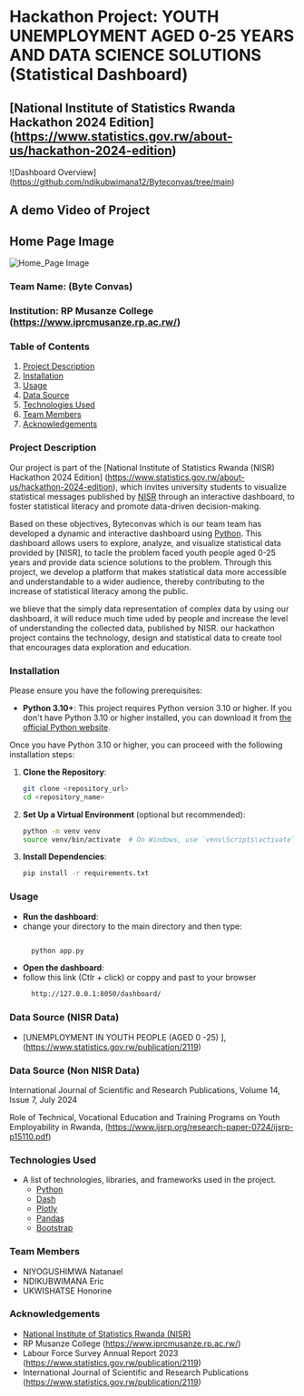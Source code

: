 # Hackathon Project: YOUTH UNEMPLOYMENT AGED 0-25 YEARS AND DATA SCIENCE SOLUTIONS (Statistical Dashboard)
## [National Institute of Statistics Rwanda Hackathon 2024 Edition] (https://www.statistics.gov.rw/about-us/hackathon-2024-edition)
![Dashboard Overview] (https://github.com/ndikubwimana12/Byteconvas/tree/main)

## A demo Video of Project


## Home Page Image
![Home_Page Image](https://github.com/user-attachments/assets/994f4593-897a-4b2a-aefb-480bcb9cf4de)

### Team Name: (Byte Convas)
### Institution: RP Musanze College (https://www.iprcmusanze.rp.ac.rw/)

### Table of Contents
1. [Project Description](#project-description)
2. [Installation](#installation)
3. [Usage](#usage)
4. [Data Source](#data-source)
5. [Technologies Used](#technologies-used)
7. [Team Members](#team-members)
8. [Acknowledgements](#acknowledgements)

### Project Description
Our project is part of the [National Institute of Statistics Rwanda (NISR) Hackathon 2024 Edition] (https://www.statistics.gov.rw/about-us/hackathon-2024-edition), which invites university students to visualize statistical messages published by [NISR](https://www.statistics.gov.rw/) through an interactive dashboard, to foster statistical literacy and promote data-driven decision-making.

Based on these objectives, Byteconvas which is our team team has developed a dynamic and interactive dashboard using [Python](https://www.python.org/). This dashboard allows users to explore, analyze, and visualize statistical data provided by [NISR], to tacle the problem faced youth people aged 0-25 years and provide data science solutions to the problem. Through this project, we develop a platform that makes statistical data more accessible and understandable to a wider audience, thereby contributing to the increase of statistical literacy among the public.

we blieve that the simply data representation of complex data by using our dashboard, it will reduce much time uded by people and increase the level of understanding the collected data, published by NISR. our hackathon project contains the technology, design and statistical data to create tool that encourages data exploration and education.


### Installation
Please ensure you have the following prerequisites:

- **Python 3.10+**: This project requires Python version 3.10 or higher. If you don't have Python 3.10 or higher installed, you can download it from [the official Python website](https://www.python.org/downloads/).

Once you have Python 3.10 or higher, you can proceed with the following installation steps:

1. **Clone the Repository**:
   ```bash
   git clone <repository_url>
   cd <repository_name>

2. **Set Up a Virtual Environment** (optional but recommended):
      ```bash
      python -m venv venv
      source venv/bin/activate  # On Windows, use `venv\Scripts\activate`

3. **Install Dependencies**:
    ```bash
    pip install -r requirements.txt

### Usage
- **Run the dashboard**:
- change your directory to the main directory and then type:
  ```bash
  
    python app.py
  
- **Open the dashboard**:
- follow this link (Ctlr + click) or coppy and past to your browser
  ```bash
    http://127.0.0.1:8050/dashboard/

### Data Source (NISR Data)
- [UNEMPLOYMENT IN YOUTH PEOPLE (AGED 0 -25) ], (https://www.statistics.gov.rw/publication/2119)

### Data Source (Non NISR Data)
International Journal of Scientific and Research Publications, Volume 14, Issue 7, July 2024

Role of Technical, Vocational Education and Training
Programs on Youth Employability in Rwanda, (https://www.ijsrp.org/research-paper-0724/ijsrp-p15110.pdf)


### Technologies Used
- A list of technologies, libraries, and frameworks used in the project.
  - [Python](https://www.python.org/)
  - [Dash](https://dash.plotly.com/)
  - [Plotly](https://plotly.com/graphing-libraries/)
  - [Pandas](https://pandas.pydata.org/)
  - [Bootstrap](https://getbootstrap.com/)

### Team Members
- NIYOGUSHIMWA Natanael
- NDIKUBWIMANA Eric
- UKWISHATSE Honorine
  
### Acknowledgements
- [National Institute of Statistics Rwanda (NISR)](https://www.statistics.gov.rw/)
- RP Musanze College (https://www.iprcmusanze.rp.ac.rw/)
- Labour Force Survey Annual Report 2023 (https://www.statistics.gov.rw/publication/2119)
- International Journal of Scientific and Research Publications (https://www.statistics.gov.rw/publication/2119)



